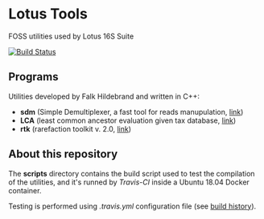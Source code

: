 # Lotus Tools
FOSS utilities used by Lotus 16S Suite

[![Build Status](https://travis-ci.org/quadram-institute-bioscience/lotus-tools.svg?branch=master)](https://travis-ci.org/quadram-institute-bioscience/lotus-tools)

## Programs

Utilities developed by Falk Hildebrand and written in C++:

* **sdm** (Simple Demultiplexer, a fast tool for reads manupulation, [link](https://github.com/hildebra/sdm))
* **LCA** (least common ancestor evaluation given tax database, [link](https://github.com/hildebra/LCA))
* **rtk** (rarefaction toolkit v. 2.0, [link](https://github.com/hildebra/Rtk2))

## About this repository

The **scripts** directory contains the build script used to test the compilation of the utilities, and it's runned by *Travis-CI* inside a Ubuntu 18.04 Docker container.

Testing is performed using _.travis.yml_ configuration file (see [build history](https://travis-ci.org/quadram-institute-bioscience/lotus-tools/builds)).
